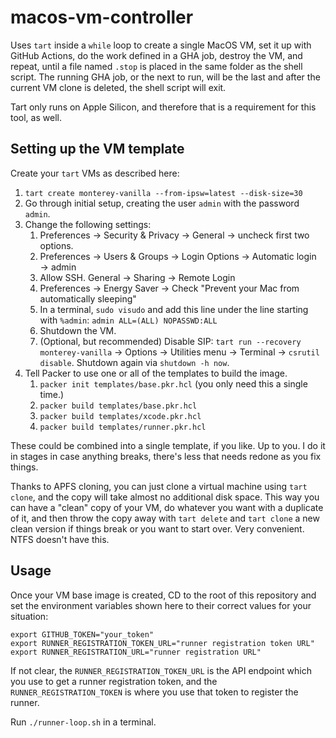 # macos-vm-controller

Uses `tart` inside a `while` loop to create a single MacOS VM, set it up with
GitHub Actions, do the work defined in a GHA job, destroy the VM, and repeat,
until a file named `.stop` is placed in the same folder as the shell script.
The running GHA job, or the next to run, will be the last and after the current
VM clone is deleted, the shell script will exit. 

Tart only runs on Apple Silicon, and therefore that is a requirement for this
tool, as well.

## Setting up the VM template

Create your `tart` VMs as described here:  

1. `tart create monterey-vanilla --from-ipsw=latest --disk-size=30`
1. Go through initial setup, creating the user `admin` with the password `admin`.
1. Change the following settings:
    1. Preferences → Security & Privacy → General → uncheck first two
       options. 
    1. Preferences → Users & Groups → Login Options → Automatic login →
       admin 
    1. Allow SSH. General → Sharing → Remote Login
    1. Preferences → Energy Saver → Check "Prevent your Mac from automatically 
       sleeping"
    1. In a terminal, `sudo visudo` and add this line under the line starting
       with `%admin`: `admin ALL=(ALL) NOPASSWD:ALL`
    1. Shutdown the VM.
    1. (Optional, but recommended) Disable SIP: `tart run --recovery monterey-vanilla` →
       Options → Utilities menu → Terminal → `csrutil disable`. Shutdown
       again via `shutdown -h now`.
1. Tell Packer to use one or all of the templates to build the image.
    1. `packer init templates/base.pkr.hcl` (you only need this a single time.)
    1. `packer build templates/base.pkr.hcl`
    1. `packer build templates/xcode.pkr.hcl`
    1. `packer build templates/runner.pkr.hcl`
    
These could be combined into a single template, if you like.  Up to you.  I do
it in stages in case anything breaks, there's less that needs redone as you fix
things. 

Thanks to APFS cloning, you can just clone a virtual machine using `tart clone`,
and the copy will take almost no additional disk space. This way you can have a
"clean" copy of your VM, do whatever you want with a duplicate of it, and then
throw the copy away with `tart delete` and `tart clone` a new clean version if
things break or you want to start over.  Very convenient.  NTFS doesn't have
this.

## Usage

Once your VM base image is created, CD to the root of this repository
and set the environment variables shown here to their correct values for your
situation: 

```
export GITHUB_TOKEN="your_token"
export RUNNER_REGISTRATION_TOKEN_URL="runner registration token URL"
export RUNNER_REGISTRATION_URL="runner registration URL"
```

If not clear, the `RUNNER_REGISTRATION_TOKEN_URL` is the API endpoint which you
use to get a runner registration token, and the `RUNNER_REGISTRATION_TOKEN` is
where you use that token to register the runner.

Run `./runner-loop.sh` in a terminal.



